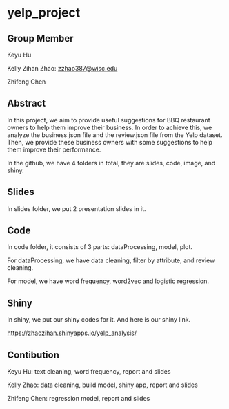 # yelp_project

## Group Member

Keyu Hu

Kelly Zihan Zhao: zzhao387@wisc.edu

Zhifeng Chen

## Abstract

In this project, we aim to provide useful suggestions for BBQ restaurant owners to help them improve their business. In order to achieve this, we analyze the business.json file and the review.json file from the Yelp dataset. Then, we provide these business owners with some suggestions to help them improve their performance.

In the github, we have 4 folders in total, they are slides, code, image, and shiny.

## Slides
In slides folder, we put 2 presentation slides in it.

## Code
In code folder, it consists of 3 parts: dataProcessing, model, plot.

For dataProcessing, we have data cleaning, filter by attribute, and review cleaning.

For model, we have word frequency, word2vec and logistic regression.

## Shiny
In shiny, we put our shiny codes for it. And here is our shiny link.

https://zhaozihan.shinyapps.io/yelp_analysis/

## Contibution

Keyu Hu: text cleaning, word frequency, report and slides 

Kelly Zhao: data cleaning, build model, shiny app, report and slides

Zhifeng Chen: regression model, report and slides

